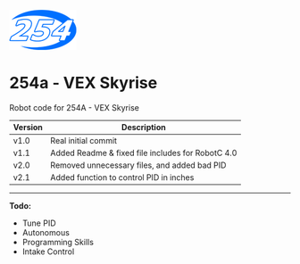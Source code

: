 ![254 Swoosh](/254-Swoosh.png)

254a - VEX Skyrise
==========
Robot code for 254A - VEX Skyrise

Version | Description
--------|------------
v1.0 | Real initial commit
v1.1 | Added Readme & fixed file includes for RobotC 4.0
v2.0 | Removed unnecessary files, and added bad PID
v2.1 | Added function to control PID in inches

******

**Todo:**
* Tune PID
* Autonomous
* Programming Skills
* Intake Control
